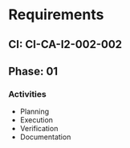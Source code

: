 # Requirements

## CI: CI-CA-I2-002-002
## Phase: 01

### Activities
- Planning
- Execution
- Verification
- Documentation
